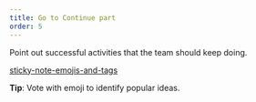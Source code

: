 ```yaml
---
title: Go to Continue part
order: 5
---
```


Point out successful activities that the team should keep doing.

[sticky-note-emojis-and-tags](howTo:sticky-note-emojis-and-tags)

**Tip**: Vote with emoji to identify popular ideas.
